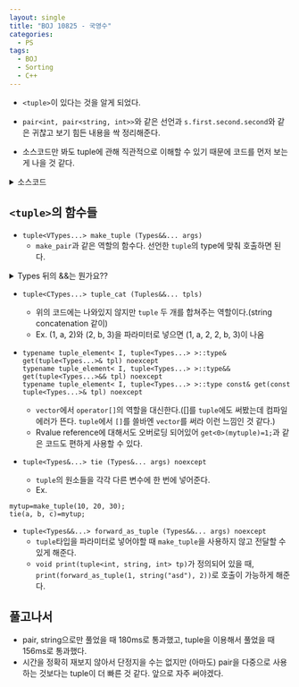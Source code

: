 ```yaml
---
layout: single
title: "BOJ 10825 - 국영수"
categories:
  - PS
tags:
  - BOJ
  - Sorting
  - C++
---
```

- `<tuple>`이 있다는 것을 알게 되었다.

- `pair<int, pair<string, int>>`와 같은 선언과 `s.first.second.second`와 같은 귀찮고 보기 힘든 내용을 싹 정리해준다.

- 소스코드만 봐도 tuple에 관해 직관적으로 이해할 수 있기 때문에 코드를 먼저 보는게 나을 것 같다.


<details markdown="1">
<summary>소스코드</summary>

```cpp
#include<tuple>
#include<string>
#include<vector>
#include<iostream>
#include<algorithm>
using namespace std;

typedef tuple<int, int, int, string> stds;

int main()
{
	int n;
	cin>>n;
	vector<stds> s(n);
	for(int i=0;i<n;i++){
		string st;
		int a, b, c;
		cin>>st>>a>>b>>c;
		s[i]=make_tuple(-a, b, -c, st);
	}
	sort(s.begin(), s.end());
	for(auto it:s) cout<<get<3>(it)<<'\n';
}
```

</details>  

## `<tuple>`의 함수들  
- `tuple<VTypes...> make_tuple (Types&&... args)`  
	* `make_pair`과 같은 역할의 함수다. 선언한 `tuple`의 type에 맞춰 호출하면 된다.

<details markdown="1">
<summary>Types 뒤의 &&는 뭔가요??</summary>
명칭은 우측값 참조(Rvalue reference)라고 한다.  
먼저 좌측/우측값에 대해 짚고 넘어가자면, C++기준으로 &을 통해 레퍼런스를 만들 수 있으면 `Lvalue`고 `Rvalue`는 그게 아닌 값들이다.  
대입연산자 `=`를 정의할 때 `=`뒤에 오는 값이 `Lvalue`냐 `Rvalue`냐에 따라서 처리하는 방법이 달라진다. a=b에 대해 b가 Lvalue일 때는  
아 ㅋㅋㅋㅋㅋㅋㅋㅋㅋㅋㅋㅋㅋㅋㅋㅋㅋㅋㅋ  

> Lvalue일 때는 Lvalue자체가 값이 아니고 어떤 값이나 인스턴스를 가리키는 레퍼런스다.  
> 때문에 대입 연산을 할 때 로컬에서 생성된 레퍼런스에 대해 복제를 해서 복제된 리소스를 이용해야 한다.  
> 하지만 Rvalue일 때는 Rvalue 자체가 값이기 때문에 복제를 할 필요 없이 바로 대입해서 연산 속도를 빠르게 만들 수 있다.  

일단 이렇게만 이해했는데 제대로 한건가 모르겠다. [다음에 필요하면 다시 이해해보자.](https://modoocode.com/189){: target="_blank"}

</details>

- `tuple<CTypes...> tuple_cat (Tuples&&... tpls)`  
	* 위의 코드에는 나와있지 않지만 `tuple` 두 개를 합쳐주는 역할이다.(string concatenation 같이)
	* Ex. (1, a, 2)와 (2, b, 3)을 파라미터로 넣으면 (1, a, 2, 2, b, 3)이 나옴   

- `typename tuple_element< I, tuple<Types...> >::type& get(tuple<Types...>& tpl) noexcept`  
 `typename tuple_element< I, tuple<Types...> >::type&& get(tuple<Types...>&& tpl) noexcept`  
 `typename tuple_element< I, tuple<Types...> >::type const& get(const tuple<Types...>& tpl) noexcept`
 
 
	* `vector`에서 `operator[]`의 역할을 대신한다.([]를 `tuple`에도 써봤는데 컴파일에러가 뜬다. `tuple`에서 `[]`를 쓸바엔 `vector`를 써라 이런 느낌인 것 같다.)
	* Rvalue reference에 대해서도 오버로딩 되어있어 `get<0>(mytuple)=1;`과 같은 코드도 편하게 사용할 수 있다.  
 
- `tuple<Types&...> tie (Types&... args) noexcept`
	* `tuple`의 원소들을 각각 다른 변수에 한 번에 넣어준다.
	* Ex.
 
```
mytup=make_tuple(10, 20, 30);
tie(a, b, c)=mytup;
```

- `tuple<Types&&...> forward_as_tuple (Types&&... args) noexcept`
	* `tuple`타입을 파라미터로 넣어야할 때 `make_tuple`을 사용하지 않고 전달할 수 있게 해준다.
	* `void print(tuple<int, string, int> tp)`가 정의되어 있을 때,  
  `print(forward_as_tuple(1, string("asd"), 2))`로 호출이 가능하게 해준다.

## 풀고나서
- pair, string으로만 풀었을 때 180ms로 통과했고, tuple을 이용해서 풀었을 때 156ms로 통과했다.
- 시간을 정확히 재보지 않아서 단정지을 수는 없지만 (아마도) pair을 다중으로 사용하는 것보다는 tuple이 더 빠른 것 같다. 앞으로 자주 써야겠다.